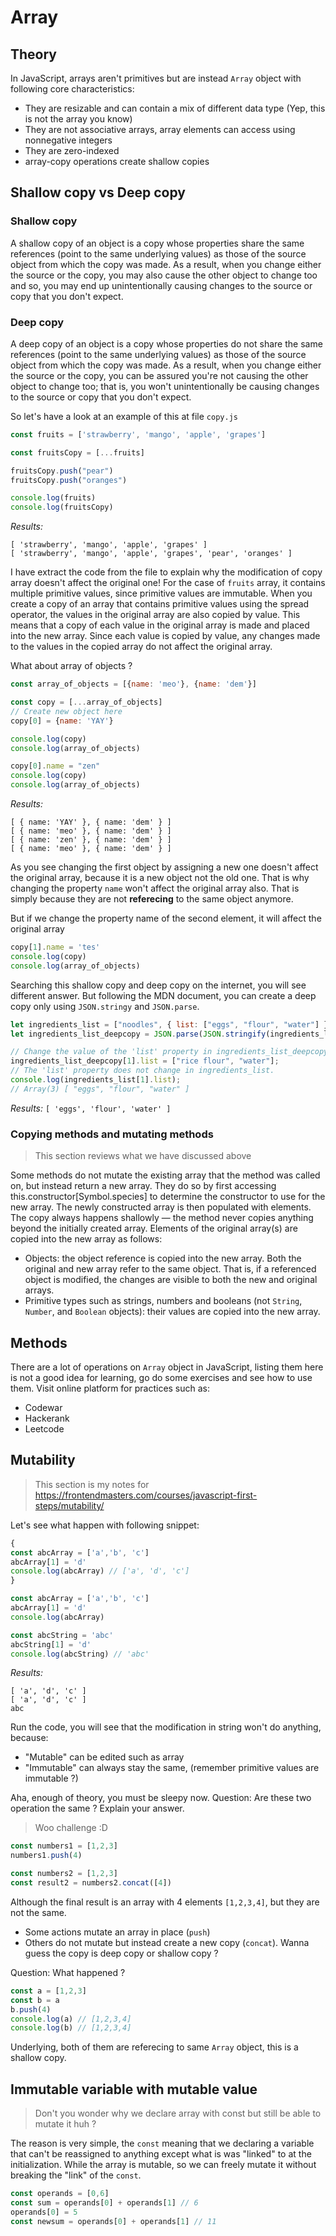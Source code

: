 # Array
## Theory
In JavaScript, arrays aren't primitives but are instead `Array` object with following core characteristics:
- They are resizable and can contain a mix of different data type (Yep, this is not the array you know)
- They are not associative arrays, array elements can access using nonnegative integers 
- They are zero-indexed
- array-copy operations create shallow copies

## Shallow copy vs Deep copy
### Shallow copy
A shallow copy of an object is a copy whose properties share the same references (point to the same underlying values) as those of the source object from which the copy was made. As a result, when you change either the source or the copy, you may also cause the other object to change too and so, you may end up unintentionally causing changes to the source or copy that you don't expect.
### Deep copy
A deep copy of an object is a copy whose properties do not share the same references (point to the same underlying values) as those of the source object from which the copy was made. As a result, when you change either the source or the copy, you can be assured you're not causing the other object to change too; that is, you won't unintentionally be causing changes to the source or copy that you don't expect.

So let's have a look at an example of this at file `copy.js`

```javascript 
const fruits = ['strawberry', 'mango', 'apple', 'grapes']

const fruitsCopy = [...fruits]

fruitsCopy.push("pear")
fruitsCopy.push("oranges")

console.log(fruits)
console.log(fruitsCopy)
```

*Results:*
```
[ 'strawberry', 'mango', 'apple', 'grapes' ]
[ 'strawberry', 'mango', 'apple', 'grapes', 'pear', 'oranges' ]
```

I have extract the code from the file to explain why the modification of copy array doesn't affect the original one!
For the case of `fruits` array, it contains multiple primitive values, since primitive values are immutable. When you create a copy of an array that contains primitive values using the spread operator, the values in the original array are also copied by value. This means that a copy of each value in the original array is made and placed into the new array. Since each value is copied by value, any changes made to the values in the copied array do not affect the original array.

What about array of objects ?

```javascript
const array_of_objects = [{name: 'meo'}, {name: 'dem'}]

const copy = [...array_of_objects]
// Create new object here
copy[0] = {name: 'YAY'}

console.log(copy)
console.log(array_of_objects)

copy[0].name = "zen"
console.log(copy)
console.log(array_of_objects)
```

*Results:*
```
[ { name: 'YAY' }, { name: 'dem' } ]
[ { name: 'meo' }, { name: 'dem' } ]
[ { name: 'zen' }, { name: 'dem' } ]
[ { name: 'meo' }, { name: 'dem' } ]
```

As you see changing the first object by assigning a new one doesn't affect the original array, because it is a new object not the old one. That is why changing the property `name` won't affect the original array also. That is simply because they are not **referecing** to the same object anymore.

But if we change the property name of the second element, it will affect the original array
```javascript
copy[1].name = 'tes'
console.log(copy)
console.log(array_of_objects)
```

Searching this shallow copy and deep copy on the internet, you will see different answer. But following the MDN document, you can create a deep copy only using `JSON.stringy` and `JSON.parse`.

```javascript
let ingredients_list = ["noodles", { list: ["eggs", "flour", "water"] }];
let ingredients_list_deepcopy = JSON.parse(JSON.stringify(ingredients_list));

// Change the value of the 'list' property in ingredients_list_deepcopy.
ingredients_list_deepcopy[1].list = ["rice flour", "water"];
// The 'list' property does not change in ingredients_list.
console.log(ingredients_list[1].list);
// Array(3) [ "eggs", "flour", "water" ]
```

*Results:* `[ 'eggs', 'flour', 'water' ]`

### Copying methods and mutating methods
> This section reviews what we have discussed above

Some methods do not mutate the existing array that the method was called on, but instead return a new array. They do so by first accessing this.constructor[Symbol.species] to determine the constructor to use for the new array. The newly constructed array is then populated with elements. The copy always happens shallowly — the method never copies anything beyond the initially created array. Elements of the original array(s) are copied into the new array as follows:
- Objects: the object reference is copied into the new array. Both the original and new array refer to the same object. That is, if a referenced object is modified, the changes are visible to both the new and original arrays.
- Primitive types such as strings, numbers and booleans (not `String`, `Number`, and `Boolean` objects): their values are copied into the new array.

## Methods
There are a lot of operations on `Array` object in JavaScript, listing them here is not a good idea for learning, go do some exercises and see how to use them. Visit online platform for practices such as:
- Codewar
- Hackerank
- Leetcode

## Mutability 
> This section is my notes for https://frontendmasters.com/courses/javascript-first-steps/mutability/

Let's see what happen with following snippet:
```javascript
{
const abcArray = ['a','b', 'c']
abcArray[1] = 'd'
console.log(abcArray) // ['a', 'd', 'c']
}

const abcArray = ['a','b', 'c']
abcArray[1] = 'd'
console.log(abcArray)

const abcString = 'abc'
abcString[1] = 'd'
console.log(abcString) // 'abc'
```

*Results:*
```
[ 'a', 'd', 'c' ]
[ 'a', 'd', 'c' ]
abc
```

Run the code, you will see that the modification in string won't do anything, because:
- "Mutable" can be edited such as array 
- "Immutable" can always stay the same, (remember primitive values are immutable ?)

Aha, enough of theory, you must be sleepy now. 
Question: Are these two operation the same ? Explain your answer.
>Woo challenge :D 
```javascript
const numbers1 = [1,2,3]
numbers1.push(4)

const numbers2 = [1,2,3]
const result2 = numbers2.concat([4])
```

Although the final result is an array with 4 elements `[1,2,3,4]`, but they are not the same.
- Some actions mutate an array in place (`push`)
- Others do not mutate but instead create a new copy (`concat`). Wanna guess the copy is deep copy or shallow copy ?

Question: What happened ?
```javascript
const a = [1,2,3]
const b = a
b.push(4)
console.log(a) // [1,2,3,4]
console.log(b) // [1,2,3,4]
```
Underlying, both of them are referecing to same `Array` object, this is a shallow copy.

## Immutable variable with mutable value 
> Don't you wonder why we declare array with const but still be able to mutate it huh ?

The reason is very simple, the `const` meaning that we declaring a variable that can't be reassigned to anything except what is was "linked" to at the initialization. While the array is mutable, so we can freely mutate it without breaking the "link" of the `const`.

```javascript
const operands = [0,6]
const sum = operands[0] + operands[1] // 6 
operands[0] = 5
const newsum = operands[0] + operands[1] // 11
```
